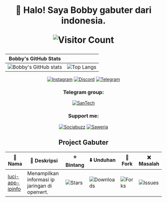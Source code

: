 <h1 align="center">
  
:wave: Halo! Saya Bobby gabuter dari indonesia.

![Visitor Count](https://profile-counter.glitch.me/bobbyunknown/count.svg)

</h1>

<div align="center">

| Bobby's GitHub Stats |  |
|:---:|:---:|
| ![Bobby's GitHub stats](https://github-readme-stats.vercel.app/api?username=bobbyunknown&show_icons=true&theme=radical) | ![Top Langs](https://github-readme-stats.vercel.app/api/top-langs/?username=bobbyunknown&layout=compact&theme=radical) |

</div>

<div align="center">

[![Instagram](https://img.shields.io/badge/Instagram-%23E4405F.svg?style=for-the-badge&logo=Instagram&logoColor=white)](https://www.instagram.com/bobbyunknown)
[![Discord](https://img.shields.io/badge/Discord-%237289DA.svg?style=for-the-badge&logo=discord&logoColor=white)](https://discord.gg/401371508531920896)
[![Telegram](https://img.shields.io/badge/Telegram-2CA5E0?style=for-the-badge&logo=telegram&logoColor=white)](https://t.me/BobbyUn_kown)

### Telegram group:
[![SanTech](https://img.shields.io/badge/SanTech-2CA5E0?style=for-the-badge&logo=telegram&logoColor=white)](https://t.me/+TuLCASzJrVJmNzM1)

### Support me:
[![Sociabuzz](https://img.shields.io/badge/Sociabuzz-1DA1F2?style=for-the-badge&logo=sociabuzz&logoColor=white)](https://sociabuzz.com/bobbyunknown/tribe)
[![Saweria](https://img.shields.io/badge/Saweria-FFA500?style=for-the-badge&logo=saweria&logoColor=white)](https://saweria.co/widgets/qr?streamKey=48ea6792454c7732924b663381c69521)

</div>

<h2 align="center"> Project Gabuter</h2>

<table align="center">
  <thead>
    <tr>
      <th>📁 Nama</th>
      <th>📝 Deskripsi</th>
      <th>⭐ Bintang</th>
      <th>⬇️ Unduhan</th>
      <th>🍴 Fork</th>
      <th>❌ Masalah</th>
    </tr>
  </thead>
  <tbody>
    <tr>
      <td><a href="https://github.com/bobbyunknown/luci-app-ipinfo">luci-app-ipinfo</a></td>
      <td>Menampilkan informasi ip jaringan di openwrt.</td>
      <td><img src="https://img.shields.io/github/stars/bobbyunknown/luci-app-ipinfo?style=flat-square" alt="Stars"></td>
      <td><img src="https://img.shields.io/github/downloads/bobbyunknown/luci-app-ipinfo/total?style=flat-square" alt="Downloads"></td>
      <td><img src="https://img.shields.io/github/forks/bobbyunknown/luci-app-ipinfo?style=flat-square" alt="Forks"></td>
      <td><img src="https://img.shields.io/github/issues/bobbyunknown/luci-app-ipinfo?style=flat-square" alt="Issues"></td>
    </tr>
  </tbody>
</table>


